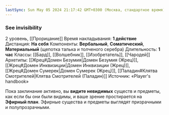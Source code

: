 ```yaml
---
lastSync: Sun May 05 2024 21:17:42 GMT+0300 (Москва, стандартное время)
---
```

### See invisibility
2 уровень, [[Прорицание]]
Время накладывания: **1 действие**
Дистанция: **На себя**
Компоненты: **Вербальный**, **Соматический**, **Материальный** (щепотка талька и толченого серебра)
Длительность: **1 час**
Классы: [[Бард]], [[Волшебник]], [[Изобретатель]], [[Чародей]]
Архетипы: [[Жрец#Домен Безумия|Домен Безумия (Жрец)]], [[Жрец#Домен Инквизиции|Домен Инквизиции (Жрец)]], [[Жрец#Домен Сумерек|Домен Сумерек (Жрец)]], [[Паладин#Клятва Смотрителей|Клятва Смотрителей (Паладин)]]
Источник: «Player's handbook»

Пока заклинание активно, вы **видите невидимых** существ и предметы, как если бы они были видимы, и ваше зрение простирается на **Эфирный план**. Эфирные существа и предметы выглядят призрачными и полупрозрачными.